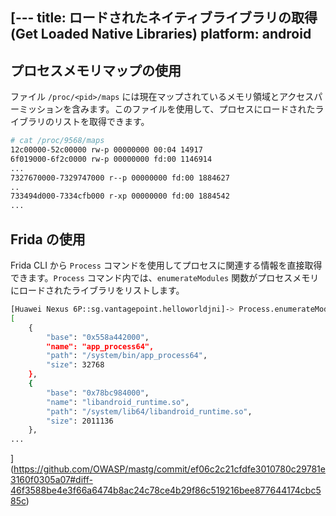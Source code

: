 [---
title: ロードされたネイティブライブラリの取得 (Get Loaded Native Libraries)
platform: android
---

## プロセスメモリマップの使用

ファイル `/proc/<pid>/maps` には現在マップされているメモリ領域とアクセスパーミッションを含みます。このファイルを使用して、プロセスにロードされたライブラリのリストを取得できます。

```bash
# cat /proc/9568/maps
12c00000-52c00000 rw-p 00000000 00:04 14917                              /dev/ashmem/dalvik-main space (region space) (deleted)
6f019000-6f2c0000 rw-p 00000000 fd:00 1146914                            /data/dalvik-cache/arm64/system@framework@boot.art
...
7327670000-7329747000 r--p 00000000 fd:00 1884627                        /data/app/com.google.android.gms-4FJbDh-oZv-5bCw39jkIMQ==/oat/arm64/base.odex
..
733494d000-7334cfb000 r-xp 00000000 fd:00 1884542                        /data/app/com.google.android.youtube-Rl_hl9LptFQf3Vf-JJReGw==/lib/arm64/libcronet.80.0.3970.3.so
...
```

## Frida の使用

Frida CLI から `Process` コマンドを使用してプロセスに関連する情報を直接取得できます。`Process` コマンド内では、`enumerateModules` 関数がプロセスメモリにロードされたライブラリをリストします。

```bash
[Huawei Nexus 6P::sg.vantagepoint.helloworldjni]-> Process.enumerateModules()
[
    {
        "base": "0x558a442000",
        "name": "app_process64",
        "path": "/system/bin/app_process64",
        "size": 32768
    },
    {
        "base": "0x78bc984000",
        "name": "libandroid_runtime.so",
        "path": "/system/lib64/libandroid_runtime.so",
        "size": 2011136
    },
...

```
](https://github.com/OWASP/mastg/commit/ef06c2c21cfdfe3010780c29781e3160f0305a07#diff-46f3588be4e3f66a6474b8ac24c78ce4b29f86c519216bee877644174cbc585c)
